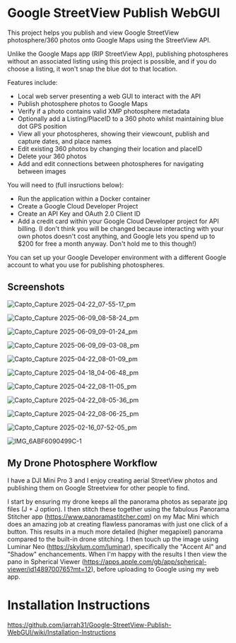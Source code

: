# Google StreetView Publish WebGUI

This project helps you publish and view Google StreetView photosphere/360 photos onto Google Maps using the StreetView API.

Unlike the Google Maps app (RIP StreetView App), publishing photospheres without an associated listing using this project is possible, and if you do choose a listing, it won't snap the blue dot to that location.

Features include:
- Local web server presenting a web GUI to interact with the API
- Publish photosphere photos to Google Maps
- Verify if a photo contains valid XMP photosphere metadata
- Optionally add a Listing/PlaceID to a 360 photo whilst maintaining blue dot GPS position
- View all your photospheres, showing their viewcount, publish and capture dates, and place names
- Edit existing 360 photos by changing their location and placeID
- Delete your 360 photos
- Add and edit connections between photospheres for navigating between images

You will need to (full insructions below):
- Run the application within a Docker container
- Create a Google Cloud Developer Project
- Create an API Key and OAuth 2.0 Client ID
- Add a credit card within your Google Cloud Developer project for API billing. (I don't think you will be changed because interacting with your own photos doesn't cost anything, and Google lets you spend up to $200 for free a month anyway. Don't hold me to this though!)

You can set up your Google Developer environment with a different Google account to what you use for publishing photospheres. 

## Screenshots
![Capto_Capture 2025-04-22_07-55-17_pm](https://github.com/user-attachments/assets/0006c7c6-178b-48a6-b65f-8779897d6f96)

![Capto_Capture 2025-06-09_08-58-24_pm](https://github.com/user-attachments/assets/fa8c07e5-17e5-466b-b359-4c87e7c4c096)

![Capto_Capture 2025-06-09_09-01-24_pm](https://github.com/user-attachments/assets/a72fb8d3-3aca-4b05-81f0-240326eb9843)

![Capto_Capture 2025-06-09_09-03-08_pm](https://github.com/user-attachments/assets/a22592b1-7ef9-456a-a126-ec46283d365f)

![Capto_Capture 2025-04-22_08-01-09_pm](https://github.com/user-attachments/assets/5d698a9d-ac77-46e5-8177-56998cd8074b)

![Capto_Capture 2025-04-18_04-06-48_pm](https://github.com/user-attachments/assets/a4432e1d-0974-489d-86ab-fa1ca47631cc)

![Capto_Capture 2025-04-22_08-11-05_pm](https://github.com/user-attachments/assets/b56c2310-faf1-490d-8823-4f5f2ad526fe)

![Capto_Capture 2025-04-22_08-05-36_pm](https://github.com/user-attachments/assets/bbd99a57-9095-4d71-95bd-da548e02872a)

![Capto_Capture 2025-04-22_08-06-25_pm](https://github.com/user-attachments/assets/fc88185b-cfd9-488b-b3ad-61588a97d684)

![Capto_Capture 2025-02-16_07-52-05_pm](https://github.com/user-attachments/assets/37399be9-8e68-40dd-9126-97ca210e17c0)

![IMG_6ABF6090499C-1](https://github.com/jarrah31/Google-StreetView-Publish-WebGUI/assets/3072303/ab519b4b-2cac-4ac8-8954-1f37625c43fb)


## My Drone Photosphere Workflow
I have a DJI Mini Pro 3 and I enjoy creating aerial StreetView photos and publishing them on Google Streetview for other people to find.

I start by ensuring my drone keeps all the panorama photos as separate jpg files (J + J option). I then stitch these together using the fabulous Panorama Stitcher app (https://www.panoramastitcher.com) on my Mac Mini which does an amazing job at creating flawless panoramas with just one click of a button. This results in a much more detailed (higher megapixel) panorama compared to the built-in drone stitching.  I then touch up the image using Luminar Neo (https://skylum.com/luminar), specifically the "Accent AI" and "Shadow" enchancements. When I'm happy with the results I then view the pano in Spherical Viewer (https://apps.apple.com/gb/app/spherical-viewer/id1489700765?mt=12), before uploading to Google using my web app.

# Installation Instructions
https://github.com/jarrah31/Google-StreetView-Publish-WebGUI/wiki/Installation-Instructions 


